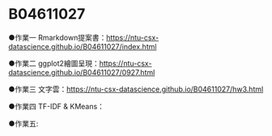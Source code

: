 # B04611027
●作業一 Rmarkdown提案書：https://ntu-csx-datascience.github.io/B04611027/index.html

●作業二 ggplot2繪圖呈現：https://ntu-csx-datascience.github.io/B04611027/0927.html

●作業三 文字雲：https://ntu-csx-datascience.github.io/B04611027/hw3.html

●作業四 TF-IDF & KMeans：

●作業五:

